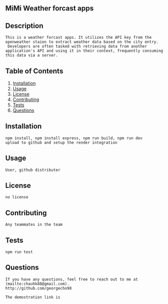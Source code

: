 ## MiMi Weather forcast apps 

## Description
    This is a weather forcast apps. It utilizes the API key from the openweather staion to extract weather data based on the city entry. 
     Developers are often tasked with retrieving data from another application's API and using it in their context, frequently consuming this data via a server.

    

## Table of Contents
1. [Installation](#installation)
2. [Usage](#usage)
3. [License](#license)
4. [Contributing](#contributing)
5. [Tests](#tests)
6. [Questions](#questions)


## Installation 
    
    npm install, npm install express, npm run build, npm run dev
    upload to github and setup the render integration

## Usage
    User, github distributer

## License
    no license

## Contributing
    Any teammates in the team

## Tests
    npm run test

## Questions
    
    If you have any questions, feel free to reach out to me at (mailto:chauhk88@gmail.com).
    http://github.com/georgecho98

    The demostration link is 
